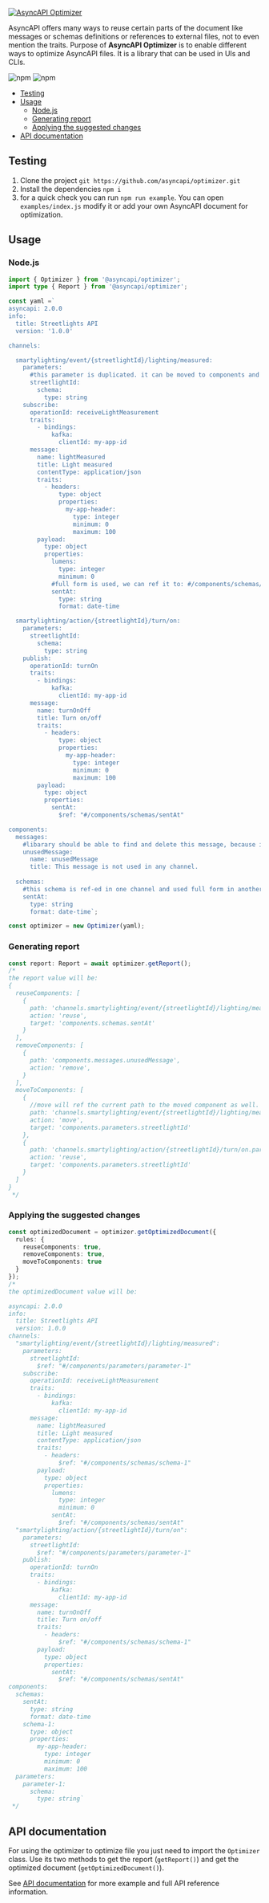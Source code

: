[![AsyncAPI Optimizer](./assets/readme-banner.png)](https://www.asyncapi.com)

AsyncAPI offers many ways to reuse certain parts of the document like messages or schemas definitions or references to external files, not to even mention the traits. Purpose of **AsyncAPI Optimizer** is to enable different ways to optimize AsyncAPI files. It is a library that can be used in UIs and CLIs.

![npm](https://img.shields.io/npm/v/@asyncapi/optimizer?style=for-the-badge) ![npm](https://img.shields.io/npm/dt/@asyncapi/optimizer?style=for-the-badge)

<!-- toc is generated with GitHub Actions do not remove toc markers -->

<!-- toc -->

- [Testing](#testing)
- [Usage](#usage)
  * [Node.js](#nodejs)
  * [Generating report](#generating-report)
  * [Applying the suggested changes](#applying-the-suggested-changes)
- [API documentation](#api-documentation)

<!-- tocstop -->

## Testing
1) Clone the project
  `git https://github.com/asyncapi/optimizer.git`
2) Install the dependencies
  `npm i`
3) for a quick check you can run `npm run example`. You can open `examples/index.js` modify it or add your own AsyncAPI document for optimization.

## Usage

### Node.js

```typescript
import { Optimizer } from '@asyncapi/optimizer';
import type { Report } from '@asyncapi/optimizer';

const yaml =`
asyncapi: 2.0.0
info:
  title: Streetlights API
  version: '1.0.0'

channels:

  smartylighting/event/{streetlightId}/lighting/measured:
    parameters:
      #this parameter is duplicated. it can be moved to components and ref-ed from here.
      streetlightId:
        schema:
          type: string
    subscribe:
      operationId: receiveLightMeasurement
      traits:
        - bindings:
            kafka:
              clientId: my-app-id
      message:
        name: lightMeasured
        title: Light measured
        contentType: application/json
        traits:
          - headers:
              type: object
              properties:
                my-app-header:
                  type: integer
                  minimum: 0
                  maximum: 100
        payload:
          type: object
          properties:
            lumens:
              type: integer
              minimum: 0
            #full form is used, we can ref it to: #/components/schemas/sentAt
            sentAt:
              type: string
              format: date-time

  smartylighting/action/{streetlightId}/turn/on:
    parameters:
      streetlightId:
        schema:
          type: string
    publish:
      operationId: turnOn
      traits:
        - bindings:
            kafka:
              clientId: my-app-id
      message:
        name: turnOnOff
        title: Turn on/off
        traits:
          - headers:
              type: object
              properties:
                my-app-header:
                  type: integer
                  minimum: 0
                  maximum: 100
        payload:
          type: object
          properties:
            sentAt:
              $ref: "#/components/schemas/sentAt"

components:
  messages:
    #libarary should be able to find and delete this message, because it is not used anywhere.
    unusedMessage:
      name: unusedMessage
      title: This message is not used in any channel.
      
  schemas:
    #this schema is ref-ed in one channel and used full form in another. library should be able to identify and ref the second channel as well.
    sentAt:
      type: string
      format: date-time`;

const optimizer = new Optimizer(yaml);
```
### Generating report
```typescript
const report: Report = await optimizer.getReport();
/*
the report value will be:
{
  reuseComponents: [
    {
      path: 'channels.smartylighting/event/{streetlightId}/lighting/measured.message.payload.properties.sentAt',
      action: 'reuse',
      target: 'components.schemas.sentAt'
    }
  ],
  removeComponents: [
    {
      path: 'components.messages.unusedMessage',
      action: 'remove',
    }
  ],
  moveToComponents: [
    {
      //move will ref the current path to the moved component as well.
      path: 'channels.smartylighting/event/{streetlightId}/lighting/measured.parameters.streetlightId',
      action: 'move',
      target: 'components.parameters.streetlightId'
    },
    {
      path: 'channels.smartylighting/action/{streetlightId}/turn/on.parameters.streetlightId',
      action: 'reuse',
      target: 'components.parameters.streetlightId'
    }
  ]
}
 */
```
### Applying the suggested changes
```typescript
const optimizedDocument = optimizer.getOptimizedDocument({
  rules: {
    reuseComponents: true,
    removeComponents: true,
    moveToComponents: true 
  }
});
/*
the optimizedDocument value will be:

asyncapi: 2.0.0
info:
  title: Streetlights API
  version: 1.0.0
channels:
  "smartylighting/event/{streetlightId}/lighting/measured":
    parameters:
      streetlightId:
        $ref: "#/components/parameters/parameter-1"
    subscribe:
      operationId: receiveLightMeasurement
      traits:
        - bindings:
            kafka:
              clientId: my-app-id
      message:
        name: lightMeasured
        title: Light measured
        contentType: application/json
        traits:
          - headers:
              $ref: "#/components/schemas/schema-1"
        payload:
          type: object
          properties:
            lumens:
              type: integer
              minimum: 0
            sentAt:
              $ref: "#/components/schemas/sentAt"
  "smartylighting/action/{streetlightId}/turn/on":
    parameters:
      streetlightId:
        $ref: "#/components/parameters/parameter-1"
    publish:
      operationId: turnOn
      traits:
        - bindings:
            kafka:
              clientId: my-app-id
      message:
        name: turnOnOff
        title: Turn on/off
        traits:
          - headers:
              $ref: "#/components/schemas/schema-1"
        payload:
          type: object
          properties:
            sentAt:
              $ref: "#/components/schemas/sentAt"
components:
  schemas:
    sentAt:
      type: string
      format: date-time
    schema-1:
      type: object
      properties:
        my-app-header:
          type: integer
          minimum: 0
          maximum: 100
  parameters:
    parameter-1:
      schema:
        type: string`
 */
```

## API documentation

For using the optimizer to optimize file you just need to import the `Optimizer` class. Use its two methods to get the report (`getReport()`) and get the optimized document (`getOptimizedDocument()`).

See [API documentation](./API.md) for more example and full API reference information.
